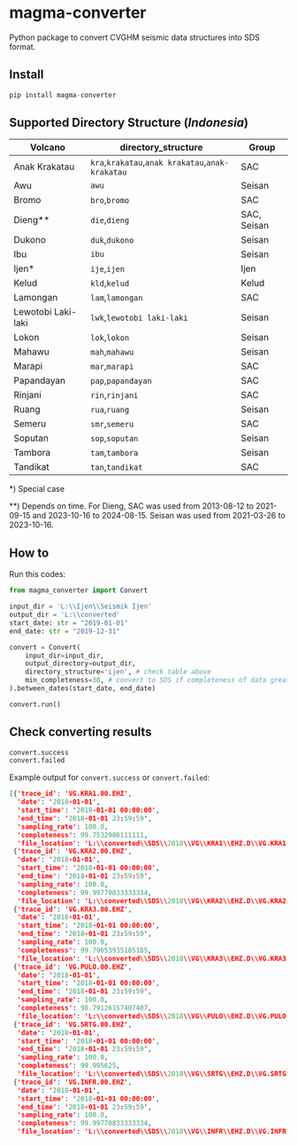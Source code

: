 # magma-converter
Python package to convert CVGHM seismic data structures into SDS format.

## Install
```python
pip install magma-converter
```

## Supported Directory Structure (_Indonesia_)
| Volcano            | directory_structure                              | Group       |
|--------------------|--------------------------------------------------|-------------|
| Anak Krakatau      | `kra`,`krakatau`,`anak krakatau`,`anak-krakatau` | SAC         |
| Awu                | `awu`                                            | Seisan      |
| Bromo              | `bro`,`bromo`                                    | SAC         |
| Dieng**            | `die`,`dieng`                                    | SAC, Seisan |
| Dukono             | `duk`,`dukono`                                   | Seisan      |
| Ibu                | `ibu`                                            | Seisan      |
| Ijen*              | `ije`,`ijen`                                     | Ijen        |
| Kelud              | `kld`,`kelud`                                    | Kelud       |
| Lamongan           | `lam`,`lamongan`                                 | SAC         |
| Lewotobi Laki-laki | `lwk`,`lewotobi laki-laki`                       | Seisan      |
| Lokon              | `lok`,`lokon`                                    | Seisan      |
| Mahawu             | `mah`,`mahawu`                                   | Seisan      |
| Marapi             | `mar`,`marapi`                                   | SAC         |
| Papandayan         | `pap`,`papandayan`                               | SAC         |
| Rinjani            | `rin`,`rinjani`                                  | SAC         |
| Ruang              | `rua`,`ruang`                                    | Seisan      |
| Semeru             | `smr`,`semeru`                                   | SAC         |
| Soputan            | `sop`,`soputan`                                  | Seisan      |
| Tambora            | `tam`,`tambora`                                  | Seisan      |
| Tandikat           | `tan`,`tandikat`                                 | SAC         |

*) Special case

**) Depends on time. For Dieng, SAC was used from 2013-08-12 to 2021-09-15 and 2023-10-16 to 2024-08-15. 
Seisan was used from 2021-03-26 to 2023-10-16. 

## How to
Run this codes:
```python
from magma_converter import Convert

input_dir = 'L:\\Ijen\\Seismik Ijen'
output_dir = 'L:\\converted'
start_date: str = "2019-01-01"
end_date: str = "2019-12-31"

convert = Convert(
    input_dir=input_dir,
    output_directory=output_dir,
    directory_structure='ijen', # check table above
    min_completeness=30, # convert to SDS if completeness of data greater than 30%
).between_dates(start_date, end_date)

convert.run()
```

## Check converting results
```python
convert.success
convert.failed
```
Example output for `convert.success` or `convert.failed`:
```json
[{'trace_id': 'VG.KRA1.00.EHZ',
  'date': '2018-01-01',
  'start_time': '2018-01-01 00:00:00',
  'end_time': '2018-01-01 23:59:59',
  'sampling_rate': 100.0,
  'completeness': 99.7532986111111,
  'file_location': 'L:\\converted\\SDS\\2018\\VG\\KRA1\\EHZ.D\\VG.KRA1.00.EHZ.D.2018.001'},
 {'trace_id': 'VG.KRA2.00.EHZ',
  'date': '2018-01-01',
  'start_time': '2018-01-01 00:00:00',
  'end_time': '2018-01-01 23:59:59',
  'sampling_rate': 100.0,
  'completeness': 99.99770833333334,
  'file_location': 'L:\\converted\\SDS\\2018\\VG\\KRA2\\EHZ.D\\VG.KRA2.00.EHZ.D.2018.001'},
 {'trace_id': 'VG.KRA3.00.EHZ',
  'date': '2018-01-01',
  'start_time': '2018-01-01 00:00:00',
  'end_time': '2018-01-01 23:59:59',
  'sampling_rate': 100.0,
  'completeness': 99.79653935185185,
  'file_location': 'L:\\converted\\SDS\\2018\\VG\\KRA3\\EHZ.D\\VG.KRA3.00.EHZ.D.2018.001'},
 {'trace_id': 'VG.PULO.00.EHZ',
  'date': '2018-01-01',
  'start_time': '2018-01-01 00:00:00',
  'end_time': '2018-01-01 23:59:59',
  'sampling_rate': 100.0,
  'completeness': 98.79126157407407,
  'file_location': 'L:\\converted\\SDS\\2018\\VG\\PULO\\EHZ.D\\VG.PULO.00.EHZ.D.2018.001'},
 {'trace_id': 'VG.SRTG.00.EHZ',
  'date': '2018-01-01',
  'start_time': '2018-01-01 00:00:00',
  'end_time': '2018-01-01 23:59:59',
  'sampling_rate': 100.0,
  'completeness': 99.995625,
  'file_location': 'L:\\converted\\SDS\\2018\\VG\\SRTG\\EHZ.D\\VG.SRTG.00.EHZ.D.2018.001'},
 {'trace_id': 'VG.INFR.00.EHZ',
  'date': '2018-01-01',
  'start_time': '2018-01-01 00:00:00',
  'end_time': '2018-01-01 23:59:59',
  'sampling_rate': 100.0,
  'completeness': 99.99770833333334,
  'file_location': 'L:\\converted\\SDS\\2018\\VG\\INFR\\EHZ.D\\VG.INFR.00.EHZ.D.2018.001'}]
```
